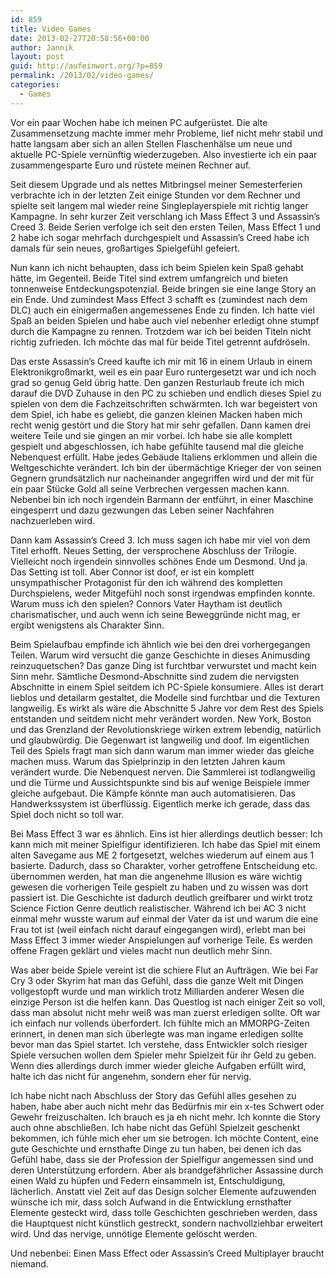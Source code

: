 ```yaml
---
id: 859
title: Video Games
date: 2013-02-27T20:58:56+00:00
author: Jannik
layout: post
guid: http://aufeinwort.org/?p=859
permalink: /2013/02/video-games/
categories:
  - Games
---
```

Vor ein paar Wochen habe ich meinen PC aufgerüstet. Die alte Zusammensetzung machte immer mehr Probleme, lief nicht mehr stabil und hatte langsam aber sich an allen Stellen Flaschenhälse um neue und aktuelle PC-Spiele vernünftig wiederzugeben. Also investierte ich ein paar zusammengesparte Euro und rüstete meinen Rechner auf.

Seit diesem Upgrade und als nettes Mitbringsel meiner Semesterferien verbrachte ich in der letzten Zeit einige Stunden vor dem Rechner und spielte seit langem mal wieder reine Singleplayerspiele mit richtig langer Kampagne. In sehr kurzer Zeit verschlang ich Mass Effect 3 und Assassin&#8217;s Creed 3. Beide Serien verfolge ich seit den ersten Teilen, Mass Effect 1 und 2 habe ich sogar mehrfach durchgespielt und Assassin&#8217;s Creed habe ich damals für sein neues, großartiges Spielgefühl gefeiert.

Nun kann ich nicht behaupten, dass ich beim Spielen kein Spaß gehabt hätte, im Gegenteil. Beide Titel sind extrem umfangreich und bieten tonnenweise Entdeckungspotenzial. Beide bringen sie eine lange Story an ein Ende. Und zumindest Mass Effect 3 schafft es (zumindest nach dem DLC) auch ein einigermaßen angemessenes Ende zu finden. Ich hatte viel Spaß an beiden Spielen und habe auch viel nebenher erledigt ohne stumpf durch die Kampagne zu rennen. Trotzdem war ich bei beiden Titeln nicht richtig zufrieden. Ich möchte das mal für beide Titel getrennt aufdröseln.

Das erste Assassin&#8217;s Creed kaufte ich mir mit 16 in einem Urlaub in einem Elektronikgroßmarkt, weil es ein paar Euro runtergesetzt war und ich noch grad so genug Geld übrig hatte. Den ganzen Resturlaub freute ich mich darauf die DVD Zuhause in den PC zu schieben und endlich dieses Spiel zu spielen von dem die Fachzeitschriften schwärmten. Ich war begeistert von dem Spiel, ich habe es geliebt, die ganzen kleinen Macken haben mich recht wenig gestört und die Story hat mir sehr gefallen. Dann kamen drei weitere Teile und sie gingen an mir vorbei. Ich habe sie alle komplett gespielt und abgeschlossen, ich habe gefühlte tausend mal die gleiche Nebenquest erfüllt. Habe jedes Gebäude Italiens erklommen und allein die Weltgeschichte verändert. Ich bin der übermächtige Krieger der von seinen Gegnern grundsätzlich nur nacheinander angegriffen wird und der mit für ein paar Stücke Gold all seine Verbrechen vergessen machen kann. Nebenbei bin ich noch irgendein Barmann der entführt, in einer Maschine eingesperrt und dazu gezwungen das Leben seiner Nachfahren nachzuerleben wird.

Dann kam Assassin&#8217;s Creed 3. Ich muss sagen ich habe mir viel von dem Titel erhofft. Neues Setting, der versprochene Abschluss der Trilogie. Vielleicht noch irgendein sinnvolles schönes Ende um Desmond. Und ja. Das Setting ist toll. Aber Connor ist doof, er ist ein komplett unsympathischer Protagonist für den ich während des kompletten Durchspielens, weder Mitgefühl noch sonst irgendwas empfinden konnte. Warum muss ich den spielen? Connors Vater Haytham ist deutlich charismatischer, und auch wenn ich seine Beweggründe nicht mag, er ergibt wenigstens als Charakter Sinn.

Beim Spielaufbau empfinde ich ähnlich wie bei den drei vorhergegangen Teilen. Warum wird versucht die ganze Geschichte in dieses Animusding reinzuquetschen? Das ganze Ding ist furchtbar verwurstet und macht kein Sinn mehr. Sämtliche Desmond-Abschnitte sind zudem die nervigsten Abschnitte in einem Spiel seitdem ich PC-Spiele konsumiere. Alles ist derart lieblos und detailarm gestaltet, die Modelle sind furchtbar und die Texturen langweilig. Es wirkt als wäre die Abschnitte 5 Jahre vor dem Rest des Spiels entstanden und seitdem nicht mehr verändert worden. New York, Boston und das Grenzland der Revolutionskriege wirken extrem lebendig, natürlich und glaubwürdig. Die Gegenwart ist langweilig und doof. Im eigentlichen Teil des Spiels fragt man sich dann warum man immer wieder das gleiche machen muss. Warum das Spielprinzip in den letzten Jahren kaum verändert wurde. Die Nebenquest nerven. Die Sammlerei ist todlangweilig und die Türme und Aussichtspunkte sind bis auf wenige Beispiele immer gleiche aufgebaut. Die Kämpfe könnte man auch automatisieren. Das Handwerkssystem ist überflüssig. Eigentlich merke ich gerade, dass das Spiel doch nicht so toll war.

Bei Mass Effect 3 war es ähnlich. Eins ist hier allerdings deutlich besser: Ich kann mich mit meiner Spielfigur identifizieren. Ich habe das Spiel mit einem alten Savegame aus ME 2 fortgesetzt, welches wiederum auf einem aus 1 basierte. Dadurch, dass so Charakter, vorher getroffene Entscheidung etc. übernommen werden, hat man die angenehme Illusion es wäre wichtig gewesen die vorherigen Teile gespielt zu haben und zu wissen was dort passiert ist. Die Geschichte ist dadurch deutlich greifbarer und wirkt trotz Science Fiction Genre deutlich realistischer. Während ich bei AC 3 nicht einmal mehr wusste warum auf einmal der Vater da ist und warum die eine Frau tot ist (weil einfach nicht darauf eingegangen wird), erlebt man bei Mass Effect 3 immer wieder Anspielungen auf vorherige Teile. Es werden offene Fragen geklärt und vieles macht nun deutlich mehr Sinn.

Was aber beide Spiele vereint ist die schiere Flut an Aufträgen. Wie bei Far Cry 3 oder Skyrim hat man das Gefühl, dass die ganze Welt mit Dingen vollgestopft wurde und man wirklich trotz Milliarden anderer Wesen die einzige Person ist die helfen kann. Das Questlog ist nach einiger Zeit so voll, dass man absolut nicht mehr weiß was man zuerst erledigen sollte. Oft war ich einfach nur vollends überfordert. Ich fühlte mich an MMORPG-Zeiten erinnert, in denen man sich überlegte was man ingame erledigen sollte bevor man das Spiel startet. Ich verstehe, dass Entwickler solch riesiger Spiele versuchen wollen dem Spieler mehr Spielzeit für ihr Geld zu geben. Wenn dies allerdings durch immer wieder gleiche Aufgaben erfüllt wird, halte ich das nicht für angenehm, sondern eher für nervig.

Ich habe nicht nach Abschluss der Story das Gefühl alles gesehen zu haben, habe aber auch nicht mehr das Bedürfnis mir ein x-tes Schwert oder Gewehr freizuschalten. Ich brauch es ja eh nicht mehr. Ich konnte die Story auch ohne abschließen. Ich habe nicht das Gefühl Spielzeit geschenkt bekommen, ich fühle mich eher um sie betrogen. Ich möchte Content, eine gute Geschichte und ernsthafte Dinge zu tun haben, bei denen ich das Gefühl habe, dass sie der Profession der Spielfigur angemessen sind und deren Unterstützung erfordern. Aber als brandgefährlicher Assassine durch einen Wald zu hüpfen und Federn einsammeln ist, Entschuldigung, lächerlich. Anstatt viel Zeit auf das Design solcher Elemente aufzuwenden wünsche ich mir, dass solch Aufwand in die Entwicklung ernsthafter Elemente gesteckt wird, dass tolle Geschichten geschrieben werden, dass die Hauptquest nicht künstlich gestreckt, sondern nachvollziehbar erweitert wird. Und das nervige, unnötige Elemente gelöscht werden.

Und nebenbei: Einen Mass Effect oder Assassin&#8217;s Creed Multiplayer braucht niemand.